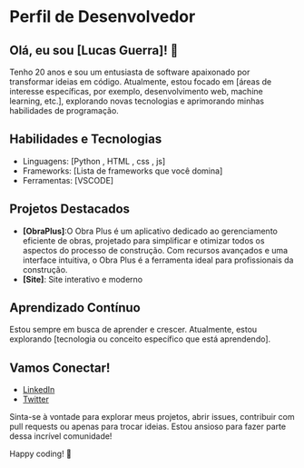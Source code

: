 # Perfil de Desenvolvedor

## Olá, eu sou [Lucas Guerra]! 👋

Tenho 20 anos e sou um entusiasta de software apaixonado por transformar ideias em código. Atualmente, estou focado em [áreas de interesse específicas, por exemplo, desenvolvimento web, machine learning, etc.], explorando novas tecnologias e aprimorando minhas habilidades de programação.

## Habilidades e Tecnologias

- Linguagens: [Python , HTML , css , js]
- Frameworks: [Lista de frameworks que você domina]
- Ferramentas: [VSCODE]

## Projetos Destacados

- **[ObraPlus]**:O Obra Plus é um aplicativo dedicado ao gerenciamento eficiente de obras, projetado para simplificar e otimizar todos os aspectos do processo de construção. Com recursos avançados e uma interface intuitiva, o Obra Plus é a ferramenta ideal para profissionais da construção.
- **[Site]**: Site interativo e moderno

## Aprendizado Contínuo

Estou sempre em busca de aprender e crescer. Atualmente, estou explorando [tecnologia ou conceito específico que está aprendendo].

## Vamos Conectar!

- [LinkedIn](https://www.linkedin.com/in/lucas-guerra-85225826a/)
- [Twitter](https://twitter.com/eolkazin)

Sinta-se à vontade para explorar meus projetos, abrir issues, contribuir com pull requests ou apenas para trocar ideias. Estou ansioso para fazer parte dessa incrível comunidade!

Happy coding! 🚀
